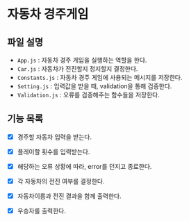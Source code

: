 # 자동차 경주게임

## 파일 설명

- `App.js` : 자동차 경주 게임을 실행하는 역할을 한다.
- `Car.js` : 자동차가 전진할지 정지할지 결정한다.
- `Constants.js` : 자동차 경주 게임에 사용되는 메시지를 저장한다.
- `Setting.js` : 입력값을 받을 때, validation을 통해 검증한다.
- `Validation.js` : 오류를 검증해주는 함수들을 저장한다.

## 기능 목록

- [x] 경주할 자동차 입력을 받는다.
- [x] 플레이할 횟수를 입력받는다.
- [x] 해당하는 오류 상황에 따라, error를 던지고 종료한다.
- [x] 각 자동차의 전진 여부를 결정한다.
- [x] 자동차이름과 전진 결과을 함께 출력한다.
- [x] 우승자를 출력한다.



 

